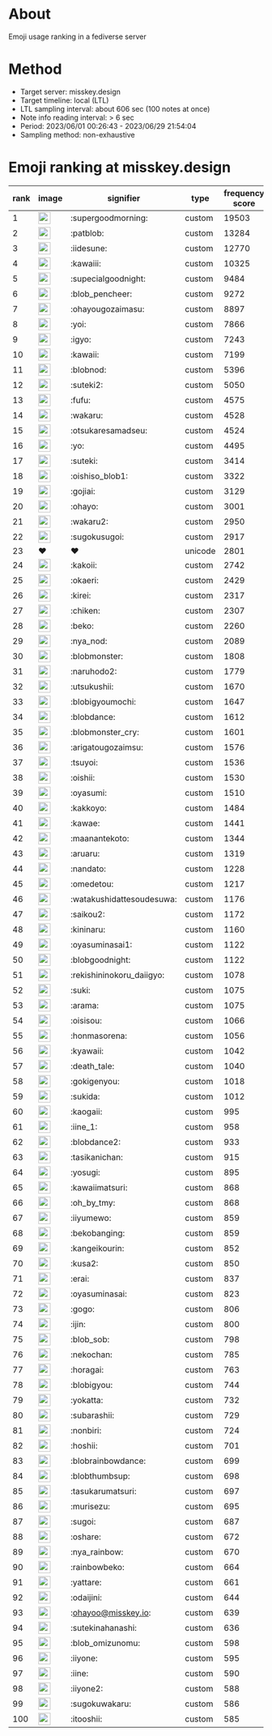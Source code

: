 # About
Emoji usage ranking in a fediverse server

# Method
- Target server: misskey.design
- Target timeline: local (LTL)
- LTL sampling interval: about 606 sec (100 notes at once)
- Note info reading interval: > 6 sec
- Period: 2023/06/01 00:26:43 - 2023/06/29 21:54:04 
- Sampling method: non-exhaustive

# Emoji ranking at misskey.design

|rank|image|signifier|type|frequency score|
|----|----|----|----|----|
|1|<img height="24" src="https://misskey.design/emoji/supergoodmorning.webp">|:supergoodmorning:|custom|19503|
|2|<img height="24" src="https://misskey.design/emoji/patblob.webp">|:patblob:|custom|13284|
|3|<img height="24" src="https://misskey.design/emoji/iidesune.webp">|:iidesune:|custom|12770|
|4|<img height="24" src="https://misskey.design/emoji/kawaiii.webp">|:kawaiii:|custom|10325|
|5|<img height="24" src="https://misskey.design/emoji/supecialgoodnight.webp">|:supecialgoodnight:|custom|9484|
|6|<img height="24" src="https://misskey.design/emoji/blob_pencheer.webp">|:blob_pencheer:|custom|9272|
|7|<img height="24" src="https://misskey.design/emoji/ohayougozaimasu.webp">|:ohayougozaimasu:|custom|8897|
|8|<img height="24" src="https://misskey.design/emoji/yoi.webp">|:yoi:|custom|7866|
|9|<img height="24" src="https://misskey.design/emoji/igyo.webp">|:igyo:|custom|7243|
|10|<img height="24" src="https://misskey.design/emoji/kawaii.webp">|:kawaii:|custom|7199|
|11|<img height="24" src="https://misskey.design/emoji/blobnod.webp">|:blobnod:|custom|5396|
|12|<img height="24" src="https://misskey.design/emoji/suteki2.webp">|:suteki2:|custom|5050|
|13|<img height="24" src="https://misskey.design/emoji/fufu.webp">|:fufu:|custom|4575|
|14|<img height="24" src="https://misskey.design/emoji/wakaru.webp">|:wakaru:|custom|4528|
|15|<img height="24" src="https://misskey.design/emoji/otsukaresamadseu.webp">|:otsukaresamadseu:|custom|4524|
|16|<img height="24" src="https://misskey.design/emoji/yo.webp">|:yo:|custom|4495|
|17|<img height="24" src="https://misskey.design/emoji/suteki.webp">|:suteki:|custom|3414|
|18|<img height="24" src="https://misskey.design/emoji/oishiso_blob1.webp">|:oishiso_blob1:|custom|3322|
|19|<img height="24" src="https://misskey.design/emoji/gojiai.webp">|:gojiai:|custom|3129|
|20|<img height="24" src="https://misskey.design/emoji/ohayo.webp">|:ohayo:|custom|3001|
|21|<img height="24" src="https://misskey.design/emoji/wakaru2.webp">|:wakaru2:|custom|2950|
|22|<img height="24" src="https://misskey.design/emoji/sugokusugoi.webp">|:sugokusugoi:|custom|2917|
|23|❤|❤|unicode|2801|
|24|<img height="24" src="https://misskey.design/emoji/kakoii.webp">|:kakoii:|custom|2742|
|25|<img height="24" src="https://misskey.design/emoji/okaeri.webp">|:okaeri:|custom|2429|
|26|<img height="24" src="https://misskey.design/emoji/kirei.webp">|:kirei:|custom|2317|
|27|<img height="24" src="https://misskey.design/emoji/chiken.webp">|:chiken:|custom|2307|
|28|<img height="24" src="https://misskey.design/emoji/beko.webp">|:beko:|custom|2260|
|29|<img height="24" src="https://misskey.design/emoji/nya_nod.webp">|:nya_nod:|custom|2089|
|30|<img height="24" src="https://misskey.design/emoji/blobmonster.webp">|:blobmonster:|custom|1808|
|31|<img height="24" src="https://misskey.design/emoji/naruhodo2.webp">|:naruhodo2:|custom|1779|
|32|<img height="24" src="https://misskey.design/emoji/utsukushii.webp">|:utsukushii:|custom|1670|
|33|<img height="24" src="https://misskey.design/emoji/blobigyoumochi.webp">|:blobigyoumochi:|custom|1647|
|34|<img height="24" src="https://misskey.design/emoji/blobdance.webp">|:blobdance:|custom|1612|
|35|<img height="24" src="https://misskey.design/emoji/blobmonster_cry.webp">|:blobmonster_cry:|custom|1601|
|36|<img height="24" src="https://misskey.design/emoji/arigatougozaimsu.webp">|:arigatougozaimsu:|custom|1576|
|37|<img height="24" src="https://misskey.design/emoji/tsuyoi.webp">|:tsuyoi:|custom|1536|
|38|<img height="24" src="https://misskey.design/emoji/oishii.webp">|:oishii:|custom|1530|
|39|<img height="24" src="https://misskey.design/emoji/oyasumi.webp">|:oyasumi:|custom|1510|
|40|<img height="24" src="https://misskey.design/emoji/kakkoyo.webp">|:kakkoyo:|custom|1484|
|41|<img height="24" src="https://misskey.design/emoji/kawae.webp">|:kawae:|custom|1441|
|42|<img height="24" src="https://misskey.design/emoji/maanantekoto.webp">|:maanantekoto:|custom|1344|
|43|<img height="24" src="https://misskey.design/emoji/aruaru.webp">|:aruaru:|custom|1319|
|44|<img height="24" src="https://misskey.design/emoji/nandato.webp">|:nandato:|custom|1228|
|45|<img height="24" src="https://misskey.design/emoji/omedetou.webp">|:omedetou:|custom|1217|
|46|<img height="24" src="https://misskey.design/emoji/watakushidattesoudesuwa.webp">|:watakushidattesoudesuwa:|custom|1176|
|47|<img height="24" src="https://misskey.design/emoji/saikou2.webp">|:saikou2:|custom|1172|
|48|<img height="24" src="https://misskey.design/emoji/kininaru.webp">|:kininaru:|custom|1160|
|49|<img height="24" src="https://misskey.design/emoji/oyasuminasai1.webp">|:oyasuminasai1:|custom|1122|
|50|<img height="24" src="https://misskey.design/emoji/blobgoodnight.webp">|:blobgoodnight:|custom|1122|
|51|<img height="24" src="https://misskey.design/emoji/rekishininokoru_daiigyo.webp">|:rekishininokoru_daiigyo:|custom|1078|
|52|<img height="24" src="https://misskey.design/emoji/suki.webp">|:suki:|custom|1075|
|53|<img height="24" src="https://misskey.design/emoji/arama.webp">|:arama:|custom|1075|
|54|<img height="24" src="https://misskey.design/emoji/oisisou.webp">|:oisisou:|custom|1066|
|55|<img height="24" src="https://misskey.design/emoji/honmasorena.webp">|:honmasorena:|custom|1056|
|56|<img height="24" src="https://misskey.design/emoji/kyawaii.webp">|:kyawaii:|custom|1042|
|57|<img height="24" src="https://misskey.design/emoji/death_tale.webp">|:death_tale:|custom|1040|
|58|<img height="24" src="https://misskey.design/emoji/gokigenyou.webp">|:gokigenyou:|custom|1018|
|59|<img height="24" src="https://misskey.design/emoji/sukida.webp">|:sukida:|custom|1012|
|60|<img height="24" src="https://misskey.design/emoji/kaogaii.webp">|:kaogaii:|custom|995|
|61|<img height="24" src="https://misskey.design/emoji/iine_1.webp">|:iine_1:|custom|958|
|62|<img height="24" src="https://misskey.design/emoji/blobdance2.webp">|:blobdance2:|custom|933|
|63|<img height="24" src="https://misskey.design/emoji/tasikanichan.webp">|:tasikanichan:|custom|915|
|64|<img height="24" src="https://misskey.design/emoji/yosugi.webp">|:yosugi:|custom|895|
|65|<img height="24" src="https://misskey.design/emoji/kawaiimatsuri.webp">|:kawaiimatsuri:|custom|868|
|66|<img height="24" src="https://misskey.design/emoji/oh_by_tmy.webp">|:oh_by_tmy:|custom|868|
|67|<img height="24" src="https://misskey.design/emoji/iiyumewo.webp">|:iiyumewo:|custom|859|
|68|<img height="24" src="https://misskey.design/emoji/bekobanging.webp">|:bekobanging:|custom|859|
|69|<img height="24" src="https://misskey.design/emoji/kangeikourin.webp">|:kangeikourin:|custom|852|
|70|<img height="24" src="https://misskey.design/emoji/kusa2.webp">|:kusa2:|custom|850|
|71|<img height="24" src="https://misskey.design/emoji/erai.webp">|:erai:|custom|837|
|72|<img height="24" src="https://misskey.design/emoji/oyasuminasai.webp">|:oyasuminasai:|custom|823|
|73|<img height="24" src="https://misskey.design/emoji/gogo.webp">|:gogo:|custom|806|
|74|<img height="24" src="https://misskey.design/emoji/ijin.webp">|:ijin:|custom|800|
|75|<img height="24" src="https://misskey.design/emoji/blob_sob.webp">|:blob_sob:|custom|798|
|76|<img height="24" src="https://misskey.design/emoji/nekochan.webp">|:nekochan:|custom|785|
|77|<img height="24" src="https://misskey.design/emoji/horagai.webp">|:horagai:|custom|763|
|78|<img height="24" src="https://misskey.design/emoji/blobigyou.webp">|:blobigyou:|custom|744|
|79|<img height="24" src="https://misskey.design/emoji/yokatta.webp">|:yokatta:|custom|732|
|80|<img height="24" src="https://misskey.design/emoji/subarashii.webp">|:subarashii:|custom|729|
|81|<img height="24" src="https://misskey.design/emoji/nonbiri.webp">|:nonbiri:|custom|724|
|82|<img height="24" src="https://misskey.design/emoji/hoshii.webp">|:hoshii:|custom|701|
|83|<img height="24" src="https://misskey.design/emoji/blobrainbowdance.webp">|:blobrainbowdance:|custom|699|
|84|<img height="24" src="https://misskey.design/emoji/blobthumbsup.webp">|:blobthumbsup:|custom|698|
|85|<img height="24" src="https://misskey.design/emoji/tasukarumatsuri.webp">|:tasukarumatsuri:|custom|697|
|86|<img height="24" src="https://misskey.design/emoji/murisezu.webp">|:murisezu:|custom|695|
|87|<img height="24" src="https://misskey.design/emoji/sugoi.webp">|:sugoi:|custom|687|
|88|<img height="24" src="https://misskey.design/emoji/oshare.webp">|:oshare:|custom|672|
|89|<img height="24" src="https://misskey.design/emoji/nya_rainbow.webp">|:nya_rainbow:|custom|670|
|90|<img height="24" src="https://misskey.design/emoji/rainbowbeko.webp">|:rainbowbeko:|custom|664|
|91|<img height="24" src="https://misskey.design/emoji/yattare.webp">|:yattare:|custom|661|
|92|<img height="24" src="https://misskey.design/emoji/odaijini.webp">|:odaijini:|custom|644|
|93|<img height="24" src="https://misskey.design/emoji/ohayoo.webp">|:ohayoo@misskey.io:|custom|639|
|94|<img height="24" src="https://misskey.design/emoji/sutekinahanashi.webp">|:sutekinahanashi:|custom|636|
|95|<img height="24" src="https://misskey.design/emoji/blob_omizunomu.webp">|:blob_omizunomu:|custom|598|
|96|<img height="24" src="https://misskey.design/emoji/iiyone.webp">|:iiyone:|custom|595|
|97|<img height="24" src="https://misskey.design/emoji/iine.webp">|:iine:|custom|590|
|98|<img height="24" src="https://misskey.design/emoji/iiyone2.webp">|:iiyone2:|custom|588|
|99|<img height="24" src="https://misskey.design/emoji/sugokuwakaru.webp">|:sugokuwakaru:|custom|586|
|100|<img height="24" src="https://misskey.design/emoji/itooshii.webp">|:itooshii:|custom|585|
